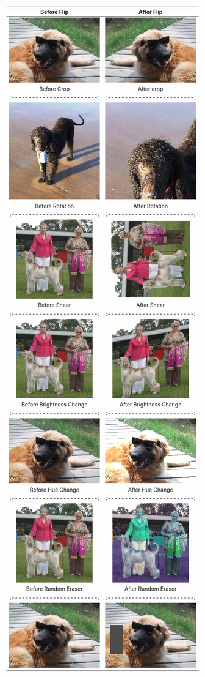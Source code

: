 Before Flip             |  After Flip
:-------------------------:|:-------------------------:
![](images/before_flip.jpg)  |  ![](images/flip.jpg)
Before Crop             |  After crop
:-------------------------:|:-------------------------:
![](images/before_random_crop.jpg)  |  ![](images/random_crop.jpg)
Before Rotation             |  After Rotation
:-------------------------:|:-------------------------:
![](images/before_rotation.jpg)  |  ![](images/rotation.jpg)
Before Shear             |  After Shear
:-------------------------:|:-------------------------:
![](images/before_shear.jpg)  |  ![](images/shear.jpg)
Before Brightness Change             |  After Brightness Change
:-------------------------:|:-------------------------:
![](images/before_brightness.jpg)  |  ![](images/brightness.jpg)
Before Hue Change             |  After Hue Change
:-------------------------:|:-------------------------:
![](images/before_hue.jpg)  |  ![](images/hue.jpg)
Before Random Eraser             |  After Random Eraser
:-------------------------:|:-------------------------:
![](images/before_eraser.jpg)  |  ![](images/eraser.jpg)
